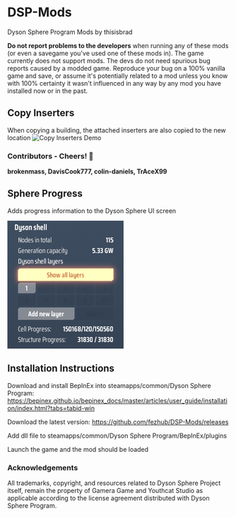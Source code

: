 # DSP-Mods
Dyson Sphere Program Mods by thisisbrad

**Do not report problems to the developers** when running any of these mods (or even a savegame you've used one of these mods in). The game currently does not support mods. The devs do not need spurious bug reports caused by a modded game. Reproduce your bug on a 100% vanilla game and save, or assume it's potentially related to a mod unless you know with 100% certainty it wasn't influenced in any way by any mod you have installed now or in the past. 

## Copy Inserters
When copying a building, the attached inserters are also copied to the new location
![Copy Inserters Demo](copyinserters.gif)
### Contributors - Cheers! :beer:
**brokenmass, DavisCook777, colin-daniels, TrAceX99**



## Sphere Progress
Adds progress information to the Dyson Sphere UI screen

![Sphere Progress Demo](DSP_SphereProgress/sphereprogress.png)

## Installation Instructions
Download and install BepInEx into steamapps/common/Dyson Sphere Program: https://bepinex.github.io/bepinex_docs/master/articles/user_guide/installation/index.html?tabs=tabid-win

Download the latest version: https://github.com/fezhub/DSP-Mods/releases

Add dll file to steamapps/common/Dyson Sphere Program/BepInEx/plugins

Launch the game and the mod should be loaded

### Acknowledgements

All trademarks, copyright, and resources related to Dyson Sphere Project itself, remain the property of Gamera Game and Youthcat Studio as applicable according to the license agreement distributed with Dyson Sphere Program.
